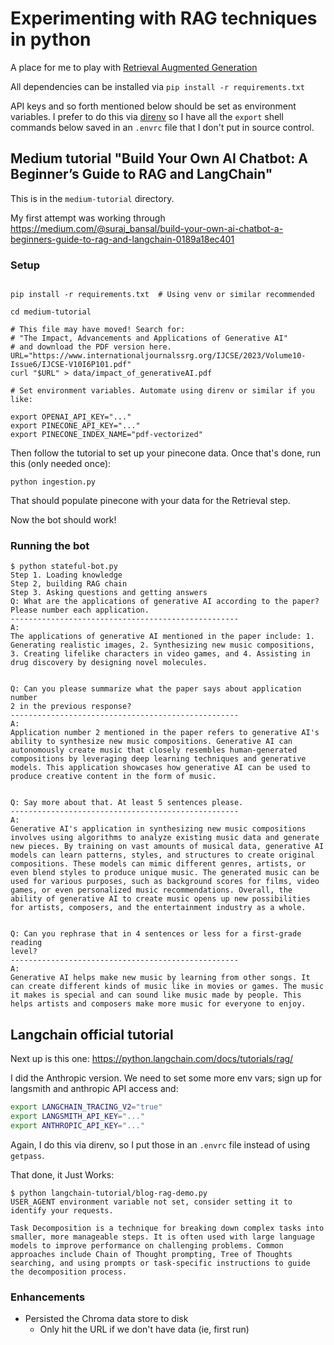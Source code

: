 # Experimenting with RAG techniques in python

A place for me to play with [Retrieval Augmented Generation](https://en.wikipedia.org/wiki/Retrieval-augmented_generation)

All dependencies can be installed via `pip install -r requirements.txt`

API keys and so forth mentioned below should be set as environment variables.
I prefer to do this via [direnv](https://direnv.net/) so I have all the
`export` shell commands below saved in an `.envrc` file that I don't put in
source control.


## Medium tutorial "Build Your Own AI Chatbot: A Beginner’s Guide to RAG and LangChain"

This is in the `medium-tutorial` directory.

My first attempt was working through https://medium.com/@suraj_bansal/build-your-own-ai-chatbot-a-beginners-guide-to-rag-and-langchain-0189a18ec401

### Setup

```shell

pip install -r requirements.txt  # Using venv or similar recommended

cd medium-tutorial

# This file may have moved! Search for:
# "The Impact, Advancements and Applications of Generative AI"
# and download the PDF version here.
URL="https://www.internationaljournalssrg.org/IJCSE/2023/Volume10-Issue6/IJCSE-V10I6P101.pdf"
curl "$URL" > data/impact_of_generativeAI.pdf

# Set environment variables. Automate using direnv or similar if you like:

export OPENAI_API_KEY="..."
export PINECONE_API_KEY="..."
export PINECONE_INDEX_NAME="pdf-vectorized"

```

Then follow the tutorial to set up your pinecone data.
Once that's done, run this (only needed once):

```shell
python ingestion.py
```

That should populate pinecone with your data for the Retrieval step.

Now the bot should work!

### Running the bot

```console
$ python stateful-bot.py
Step 1. Loading knowledge
Step 2, building RAG chain
Step 3. Asking questions and getting answers
Q: What are the applications of generative AI according to the paper?
Please number each application.
---------------------------------------------------
A:
The applications of generative AI mentioned in the paper include: 1.
Generating realistic images, 2. Synthesizing new music compositions,
3. Creating lifelike characters in video games, and 4. Assisting in
drug discovery by designing novel molecules.


Q: Can you please summarize what the paper says about application number
2 in the previous response?
---------------------------------------------------
A:
Application number 2 mentioned in the paper refers to generative AI's
ability to synthesize new music compositions. Generative AI can
autonomously create music that closely resembles human-generated
compositions by leveraging deep learning techniques and generative
models. This application showcases how generative AI can be used to
produce creative content in the form of music.


Q: Say more about that. At least 5 sentences please.
---------------------------------------------------
A:
Generative AI's application in synthesizing new music compositions
involves using algorithms to analyze existing music data and generate
new pieces. By training on vast amounts of musical data, generative AI
models can learn patterns, styles, and structures to create original
compositions. These models can mimic different genres, artists, or
even blend styles to produce unique music. The generated music can be
used for various purposes, such as background scores for films, video
games, or even personalized music recommendations. Overall, the
ability of generative AI to create music opens up new possibilities
for artists, composers, and the entertainment industry as a whole.


Q: Can you rephrase that in 4 sentences or less for a first-grade reading
level?
---------------------------------------------------
A:
Generative AI helps make new music by learning from other songs. It
can create different kinds of music like in movies or games. The music
it makes is special and can sound like music made by people. This
helps artists and composers make more music for everyone to enjoy.
```

## Langchain official tutorial

Next up is this one: https://python.langchain.com/docs/tutorials/rag/

I did the Anthropic version. We need to set some more env vars; sign up for
langsmith and anthropic API access and:

```sh
export LANGCHAIN_TRACING_V2="true"
export LANGSMITH_API_KEY="..."
export ANTHROPIC_API_KEY="..."
```

Again, I do this via direnv, so I put those in an `.envrc` file instead of
using `getpass`.

That done, it Just Works:

```console
$ python langchain-tutorial/blog-rag-demo.py
USER_AGENT environment variable not set, consider setting it to identify your requests.

Task Decomposition is a technique for breaking down complex tasks into
smaller, more manageable steps. It is often used with large language
models to improve performance on challenging problems. Common
approaches include Chain of Thought prompting, Tree of Thoughts
searching, and using prompts or task-specific instructions to guide
the decomposition process.
```

### Enhancements

- Persisted the Chroma data store to disk
  - Only hit the URL if we don't have data (ie, first run)
